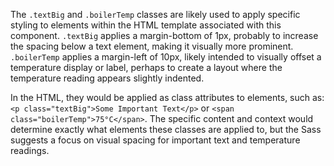 The `.textBig` and `.boilerTemp` classes are likely used to apply specific styling to elements within the HTML template associated with this component. `.textBig` applies a margin-bottom of 1px, probably to increase the spacing below a text element, making it visually more prominent.  `.boilerTemp` applies a margin-left of 10px, likely intended to visually offset a temperature display or label, perhaps to create a layout where the temperature reading appears slightly indented. 

In the HTML, they would be applied as class attributes to elements, such as: `<p class="textBig">Some Important Text</p>` or `<span class="boilerTemp">75°C</span>`. The specific content and context would determine exactly what elements these classes are applied to, but the Sass suggests a focus on visual spacing for important text and temperature readings.